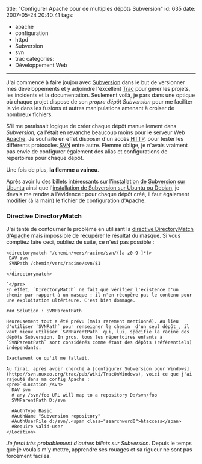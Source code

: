 title: "Configurer Apache pour de multiples dépôts Subversion"
id: 635
date: 2007-05-24 20:40:41
tags:
- apache
- configuration
- httpd
- Subversion
- svn
- trac
categories:
- Développement Web
---

J'ai commencé à faire joujou avec [Subversion](http://subversion.tigris.org/) dans le but de versionner mes développements et y adjoindre l'excellent [Trac](http://trac.edgewall.org/) pour gérer les projets, les incidents et la documentation. Seulement voilà, je pars dans une optique où chaque  projet dispose de son _propre dépôt Subversion_ pour me faciliter la vie dans les fusions et autres manipulations amenant à croiser de nombreux fichiers.

S'il me paraissait logique de créer chaque dépôt manuellement dans _Subversion_, ça l'était en revanche beaucoup moins pour le serveur Web [Apache](http://httpd.apache.org/). Je souhaite en effet disposer d'un accès <acronym title="HyperText Transfert Protocol">HTTP</acronym>, pour tester les différents protocoles <abbr title="SubVersioN">SVN</abbr> entre autre. Flemme oblige, je n'avais vraiment pas envie de configurer également des alias et configurations de répertoires pour chaque dépôt.

Une fois de plus, **la flemme a vaincu**.
<!--more-->
Après avoir lu des billets intéressants sur l'[installation de Subversion sur Ubuntu](http://www.prendreuncafe.com/blog/post/2006/09/05/489-installer-et-configurer-apache2-trac-et-subversion-sur-ubuntu) ainsi que l'[installation de Subversion sur Ubuntu ou Debian](http://www.beroot.org/Configurations/installation-subversion-trac-debian-ubuntu), je devais me rendre à l'évidence : pour chaque dépôt créé, il faut également modifier (à la main) le fichier de configuration d'Apache.

### Directive DirectoryMatch

J'ai tenté de contourner le problème en utilisant la [directive DirectoryMatch d'Apache](http://httpd.apache.org/docs/2.0/mod/core.html#directorymatch) mais impossible de récupérer le résultat du masque.
Si vous comptiez faire ceci, oubliez de suite, ce n'est pas possible :

    <directorymatch "/chemin/vers/racine/svn/([a-z0-9-]*)>
     DAV svn
     SVNPath /chemin/vers/racine/svn/$1
     ...
    </directorymatch>

    `</pre>
    En effet, `DIrectoryMatch` ne fait que vérifier l'existence d'un chemin par rapport à un masque ; il n'en récupère pas le contenu pour une exploitation ultérieure. C'est bien dommage.

    ### Solution : SVNParentPath

    Heureusement tout a été prévu (mais rarement mentionné). Au lieu d'utiliser `SVNPath` pour renseigner le chemin _d'un seul dépôt_, il vaut mieux utiliser `SVNParentPath` qui, lui, spécifie la racine des dépôts Subversion. En gros, tous les répertoires enfants à `SVNParentPath` sont considérés comme étant des dépôts (référentiels) indépendants.

    Exactement ce qu'il me fallait.

    Au final, après avoir cherché à [configurer Subversion pour Windows](http://svn.nuxeo.org/trac/pub/wiki/TracOnWindows), voici ce que j'ai rajouté dans ma config Apache :
    <pre>`<Location /svn>
      DAV svn
      # any /svn/foo URL will map to a repository D:/svn/foo
      SVNParentPath D:/svn

      #AuthType Basic
      #AuthName "Subversion repository"
      #AuthUserFile d:/svn/.<span class="searchword0">htaccess</span>
      #Require valid-user
    </Location>

_Je ferai très probablement d'autres billets sur Subversion_. Depuis le temps que je voulais m'y mettre, apprendre ses rouages et sa rigueur ne sont pas forcément faciles.